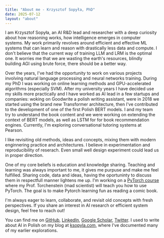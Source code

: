 ```yaml
---
title: "About me - Krzysztof Sopyła, PhD"
date: 2025-07-12
layout: "about"
---
```


I am Krzysztof Sopyła, an AI R&D lead and researcher with a deep curiosity about how reasoning works, how intelligence emerges in computer systems. My work primarily revolves around efficient and effective ML systems that can learn and reason with drastically less data and compute. I don't believe that the current way of training LLM and LRM is the optimal one. It worries me that we are wasting the earth's resources, blindly building AGI using brute force, there should be a better way.

Over the years, I've had the opportunity to work on various projects involving natural language processing and neural networks training. During my PhD I was working on online learning methods and GPU-accelerated algorithms (especially SVM). After my university years I have decided use my skills more practically and I have worked as AI lead in a few startups and companies: woking on Goodwrite a polish writing assistant, were in 2018 we started using the brand new Transformer architecture, then I've contributed to the development of one of the first Polish BERT models. I and my team try to understand the book content and we were working on extending the context of BERT models, as well as LSTM for for book recommendation engines. Currently, I'm exploring conversational tutoring systems at Pearson.    

I like revisiting old methods, ideas and concepts, mixing them with modern enginnering practice and architectures. I believe in experimentation and reproducibility of reserach. Even small well design experiment could lead us in proper direction. 

One of my core beliefs is education and knowledge sharing. Teaching and learning was always important to me, it gives me purpuse and make me feel fulfilled. Sharing code, data and ideas, having the oportuninty to discuss them in respectfull manner lightens me up. 
I'm working on a [PyTorch course](/posts/pytorch-course/) where my Prof. Torchenstein (mad scientist) will teach you how to use PyTorch. The goal is to make Pytorch learning fun as reading a comic book.


I'm always eager to learn, collaborate, and revisit old concepts with fresh perspectives. If you share an interest in AI research or efficient system design, feel free to reach out! 

You can find me on [GitHub](https://github.com/ksopyla), [LinkedIn](https://linkedin.com/in/krzysztofsopyla), [Google Scholar](https://scholar.google.com/citations?user=oG6F91IAAAAJ), [Twitter](https://twitter.com/ksopyla). 
I used to write about AI in Polish on my blog at [ksopyla.com](https://ksopyla.com), where I've documented many of my earlier explorations.

